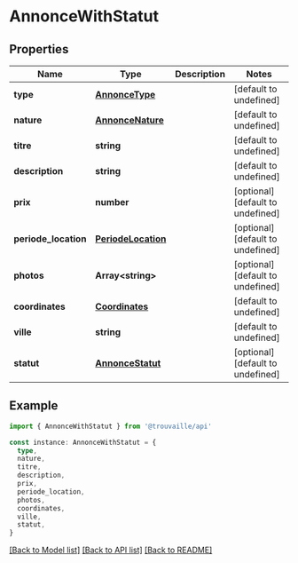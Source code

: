 # AnnonceWithStatut

## Properties

| Name                 | Type                                      | Description | Notes                             |
| -------------------- | ----------------------------------------- | ----------- | --------------------------------- |
| **type**             | [**AnnonceType**](AnnonceType.md)         |             | [default to undefined]            |
| **nature**           | [**AnnonceNature**](AnnonceNature.md)     |             | [default to undefined]            |
| **titre**            | **string**                                |             | [default to undefined]            |
| **description**      | **string**                                |             | [default to undefined]            |
| **prix**             | **number**                                |             | [optional] [default to undefined] |
| **periode_location** | [**PeriodeLocation**](PeriodeLocation.md) |             | [optional] [default to undefined] |
| **photos**           | **Array&lt;string&gt;**                   |             | [optional] [default to undefined] |
| **coordinates**      | [**Coordinates**](Coordinates.md)         |             | [default to undefined]            |
| **ville**            | **string**                                |             | [default to undefined]            |
| **statut**           | [**AnnonceStatut**](AnnonceStatut.md)     |             | [optional] [default to undefined] |

## Example

```typescript
import { AnnonceWithStatut } from '@trouvaille/api'

const instance: AnnonceWithStatut = {
  type,
  nature,
  titre,
  description,
  prix,
  periode_location,
  photos,
  coordinates,
  ville,
  statut,
}
```

[[Back to Model list]](../README.md#documentation-for-models) [[Back to API list]](../README.md#documentation-for-api-endpoints) [[Back to README]](../README.md)

